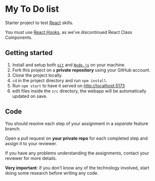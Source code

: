 # My To Do list

Starter project to test [React](https://reactjs.org) skills.

You must use [React Hooks](https://reactjs.org/docs/hooks-intro.html),
as we've discontinued React Class Components.

## Getting started

1. Install and setup both [`git`](https://git-scm.com) and [`Node.js`](https://nodejs.dev/en/) on your machine.
2. Fork this project on a **private repository** using your GitHub account.
3. Clone the project locally.
4. `cd` in the project directory and run `npm install`.
5. Run `npm start` to have it served on [http://localhost:5173](http://localhost:5173)
6. edit files inside the `src` directory, the webapp will be automatically updated on save.

## Code

You should resolve each step of your assignment in a *separate* feature branch.

Open a pull request on **your private repo** for each completed step and assign it to your reviewer.

If you have any problems understanding the assignments, contact your reviewer for more details.

**Very important**: if you don't know any of the technology involved, start doing some research before writing any code.
